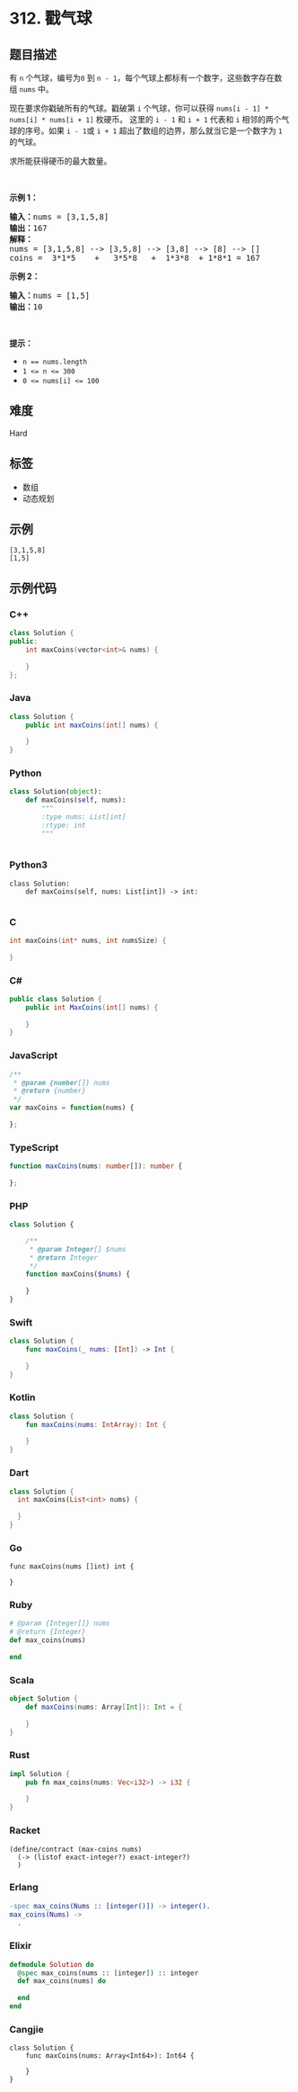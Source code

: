 # 312. 戳气球

## 题目描述

<p>有 <code>n</code> 个气球，编号为<code>0</code> 到 <code>n - 1</code>，每个气球上都标有一个数字，这些数字存在数组&nbsp;<code>nums</code>&nbsp;中。</p>

<p>现在要求你戳破所有的气球。戳破第 <code>i</code> 个气球，你可以获得&nbsp;<code>nums[i - 1] * nums[i] * nums[i + 1]</code> 枚硬币。&nbsp;这里的 <code>i - 1</code> 和 <code>i + 1</code> 代表和&nbsp;<code>i</code>&nbsp;相邻的两个气球的序号。如果 <code>i - 1</code>或 <code>i + 1</code> 超出了数组的边界，那么就当它是一个数字为 <code>1</code> 的气球。</p>

<p>求所能获得硬币的最大数量。</p>

<p>&nbsp;</p>
<strong>示例 1：</strong>

<pre>
<strong>输入：</strong>nums = [3,1,5,8]
<strong>输出：</strong>167
<strong>解释：</strong>
nums = [3,1,5,8] --&gt; [3,5,8] --&gt; [3,8] --&gt; [8] --&gt; []
coins =  3*1*5    +   3*5*8   +  1*3*8  + 1*8*1 = 167</pre>

<p><strong>示例 2：</strong></p>

<pre>
<strong>输入：</strong>nums = [1,5]
<strong>输出：</strong>10
</pre>

<p>&nbsp;</p>

<p><strong>提示：</strong></p>

<ul>
	<li><code>n == nums.length</code></li>
	<li><code>1 &lt;= n &lt;= 300</code></li>
	<li><code>0 &lt;= nums[i] &lt;= 100</code></li>
</ul>


## 难度

Hard

## 标签

- 数组
- 动态规划

## 示例

```
[3,1,5,8]
[1,5]
```

## 示例代码

### C++

```cpp
class Solution {
public:
    int maxCoins(vector<int>& nums) {
        
    }
};
```

### Java

```java
class Solution {
    public int maxCoins(int[] nums) {
        
    }
}
```

### Python

```python
class Solution(object):
    def maxCoins(self, nums):
        """
        :type nums: List[int]
        :rtype: int
        """
        
```

### Python3

```python3
class Solution:
    def maxCoins(self, nums: List[int]) -> int:
        
```

### C

```c
int maxCoins(int* nums, int numsSize) {
    
}
```

### C#

```csharp
public class Solution {
    public int MaxCoins(int[] nums) {
        
    }
}
```

### JavaScript

```javascript
/**
 * @param {number[]} nums
 * @return {number}
 */
var maxCoins = function(nums) {
    
};
```

### TypeScript

```typescript
function maxCoins(nums: number[]): number {
    
};
```

### PHP

```php
class Solution {

    /**
     * @param Integer[] $nums
     * @return Integer
     */
    function maxCoins($nums) {
        
    }
}
```

### Swift

```swift
class Solution {
    func maxCoins(_ nums: [Int]) -> Int {
        
    }
}
```

### Kotlin

```kotlin
class Solution {
    fun maxCoins(nums: IntArray): Int {
        
    }
}
```

### Dart

```dart
class Solution {
  int maxCoins(List<int> nums) {
    
  }
}
```

### Go

```golang
func maxCoins(nums []int) int {
    
}
```

### Ruby

```ruby
# @param {Integer[]} nums
# @return {Integer}
def max_coins(nums)
    
end
```

### Scala

```scala
object Solution {
    def maxCoins(nums: Array[Int]): Int = {
        
    }
}
```

### Rust

```rust
impl Solution {
    pub fn max_coins(nums: Vec<i32>) -> i32 {
        
    }
}
```

### Racket

```racket
(define/contract (max-coins nums)
  (-> (listof exact-integer?) exact-integer?)
  )
```

### Erlang

```erlang
-spec max_coins(Nums :: [integer()]) -> integer().
max_coins(Nums) ->
  .
```

### Elixir

```elixir
defmodule Solution do
  @spec max_coins(nums :: [integer]) :: integer
  def max_coins(nums) do
    
  end
end
```

### Cangjie

```cangjie
class Solution {
    func maxCoins(nums: Array<Int64>): Int64 {

    }
}
```

